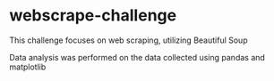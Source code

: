 # webscrape-challenge

This challenge focuses on web scraping, utilizing Beautiful Soup

Data analysis was performed on the data collected using pandas and matplotlib